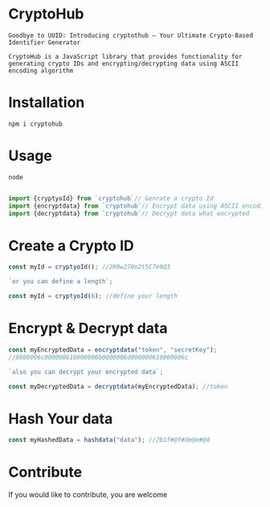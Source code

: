 # CryptoHub

`Goodbye to UUID: Introducing cryptothub — Your Ultimate Crypto-Based Identifier Generator`

`CryptoHub is a JavaScript library that provides functionality for generating crypto IDs and encrypting/decrypting data using ASCII encoding algorithm`

# Installation

`npm i cryptohub`

# Usage

`node`

```js

import {cryptyoId} from `cryptohub`// Genrate a crypto Id
import {encryptdata} from `cryptohub`// Encrypt data using ASCII encoding algorithm
import {decryptdata} from `cryptohub`// Decrypt data what encrypted

```

# Create a Crypto ID

```js
const myId = cryptyoId(); //2K0w270o2t5C7e9Q3

`or you can define a length`;

const myId = cryptyoId(6); //define your length
```

# Encrypt & Decrypt data

```js
const myEncryptedData = encryptdata("token", "secretKey");
//0000006c000000610000006b0000006d000000610000006c

`also you can decrypt your encrypted data`;

const myDecryptedData = decryptdata(myEncryptedData); //token
```

# Hash Your data

```js
const myHashedData = hashdata("data"); //2b1f#@f#de@e#@d
```

# Contribute

If you would like to contribute, you are welcome
